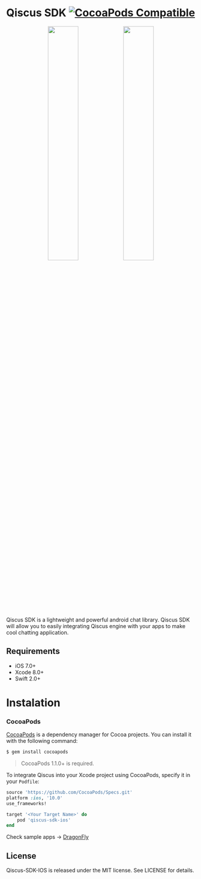 Qiscus SDK [![CocoaPods Compatible](https://img.shields.io/cocoapods/v/qiscus-sdk-ios.svg)](https://img.shields.io/cocoapods/v/qiscus-sdk-ios.svg)
======
<p align="center"><img src="https://github.com/qiscus/qiscus-sdk-android/raw/develop/screenshot/device-2016-09-16-102736.png" width="40%" /><img src="https://github.com/qiscus/qiscus-sdk-android/raw/develop/screenshot/device-2016-09-16-102923.png" width="40%" /></p>
Qiscus SDK is a lightweight and powerful android chat library. Qiscus SDK will allow you to easily integrating Qiscus engine with your apps to make cool chatting application.

## Requirements

- iOS 7.0+ 
- Xcode 8.0+
- Swift 2.0+

# Instalation
### CocoaPods

[CocoaPods](http://cocoapods.org) is a dependency manager for Cocoa projects. You can install it with the following command:

```bash
$ gem install cocoapods
```
> CocoaPods 1.1.0+ is required.

To integrate Qiscus into your Xcode project using CocoaPods, specify it in your `Podfile`:

```ruby
source 'https://github.com/CocoaPods/Specs.git'
platform :ios, '10.0'
use_frameworks!

target '<Your Target Name>' do
    pod 'qiscus-sdk-ios'
end
```

Check sample apps -> [DragonFly](https://github.com/qiscus/qiscus-sdk-ios/example)

## License

Qiscus-SDK-IOS is released under the MIT license. See LICENSE for details.
